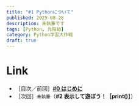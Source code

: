 ```yaml
---
title: "#1 Pythonについて"
published: 2025-08-28
description: 未執筆です
tags: [Python, 光陰組]
category: Python学習大作戦
draft: true
---
```


# Link

- ［目次／前回］[**#0 はじめに**](https://atfullspeed.github.io/1mk3_blog/posts/python_00/)  
- ［次回］`未執筆`（**#2 表示して遊ぼう！［print()］**）  